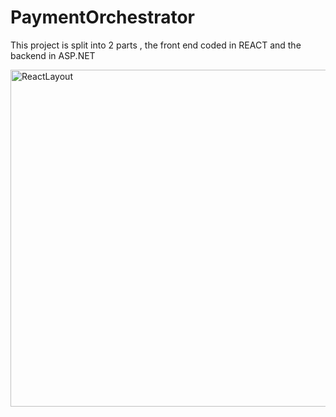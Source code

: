 # PaymentOrchestrator

This project is split into 2 parts , the front end coded in REACT and the backend in ASP.NET

<img width="1298" height="539" alt="ReactLayout" src="https://github.com/user-attachments/assets/fecc2ea2-a722-42ff-b2ad-52a5c7843077" />
